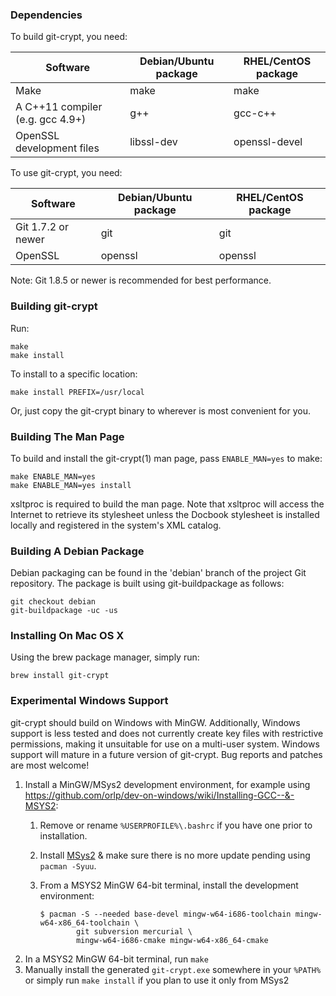 ### Dependencies

To build git-crypt, you need:

| Software                        | Debian/Ubuntu package | RHEL/CentOS package|
|---------------------------------|-----------------------|--------------------|
|Make                             | make                  | make               |
|A C++11 compiler (e.g. gcc 4.9+) | g++                   | gcc-c++            |
|OpenSSL development files        | libssl-dev            | openssl-devel      |


To use git-crypt, you need:

| Software                        | Debian/Ubuntu package | RHEL/CentOS package|
|---------------------------------|-----------------------|--------------------|
|Git 1.7.2 or newer               | git                   | git                |
|OpenSSL                          | openssl               | openssl            |

Note: Git 1.8.5 or newer is recommended for best performance.


### Building git-crypt

Run:

    make
    make install

To install to a specific location:

    make install PREFIX=/usr/local

Or, just copy the git-crypt binary to wherever is most convenient for you.


### Building The Man Page

To build and install the git-crypt(1) man page, pass `ENABLE_MAN=yes` to make:

    make ENABLE_MAN=yes
    make ENABLE_MAN=yes install

xsltproc is required to build the man page.  Note that xsltproc will access
the Internet to retrieve its stylesheet unless the Docbook stylesheet is
installed locally and registered in the system's XML catalog.


### Building A Debian Package

Debian packaging can be found in the 'debian' branch of the project Git
repository.  The package is built using git-buildpackage as follows:

    git checkout debian
    git-buildpackage -uc -us


### Installing On Mac OS X

Using the brew package manager, simply run:

    brew install git-crypt

### Experimental Windows Support

git-crypt should  build on Windows with  MinGW.  Additionally, Windows
support is  less tested and does  not currently create key  files with
restrictive permissions, making it unsuitable  for use on a multi-user
system.  Windows support will mature in a future version of git-crypt.
Bug reports and patches are most welcome!

1.  Install  a MinGW/MSys2 development environment,  for example using
    https://github.com/orlp/dev-on-windows/wiki/Installing-GCC--&-MSYS2:
	1.  Remove or rename `%USERPROFILE%\.bashrc` if you have one prior
        to installation.
	2.  Install  [MSys2](https://www.msys2.org/) & make sure  there is
        no more update pending using `pacman -Syuu`.
	3.  From  a MSYS2 MinGW  64-bit terminal, install  the development
        environment:
	
			$ pacman -S --needed base-devel mingw-w64-i686-toolchain mingw-w64-x86_64-toolchain \
                    git subversion mercurial \
                    mingw-w64-i686-cmake mingw-w64-x86_64-cmake

2.  In a MSYS2 MinGW 64-bit terminal, run `make`
3.  Manually  install the generated `git-crypt.exe`  somewhere in your
    `%PATH%` or simply  run `make install` if you plan  to use it only
    from MSys2
